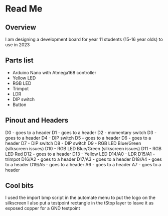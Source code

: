 # Read Me

## Overview
I am designing a development board for year 11 students (15-16 year olds) to use in 2023

## Parts list
- Arduino Nano with Atmega168 controller 
- Yellow LED
- RGB LED
- Trimpot
- LDR
- DIP switch
- Button

## Pinout and Headers
D0 - goes to a header
D1 - goes to a header
D2 - momentary switch
D3 - goes to a header
D4 - DIP switch
D5 - goes to a header
D6 - goes to a header
D7 - DIP switch
D8 - DIP switch
D9 - RGB LED Blue/Green (silkscreen issues)
D10 - RGB LED Blue/Green (silkscreen issues)
D11 - RGB LED Red
D12 - goes to a header
D13 - Yellow LED
D14/A0 - LDR
D15/A1 - trimpot
D16/A2 - goes to a header
D17/A3 - goes to a header
D18/A4 - goes to a header
D19/A5 - goes to a header
A6 - goes to a header
A7 - goes to a header

## Cool bits
I used the import bmp script in the automate menu to put the logo on the silkscreen
I also put a testpoint rectangle in the tStop layer to leave it as exposed copper for a GND testpoint
